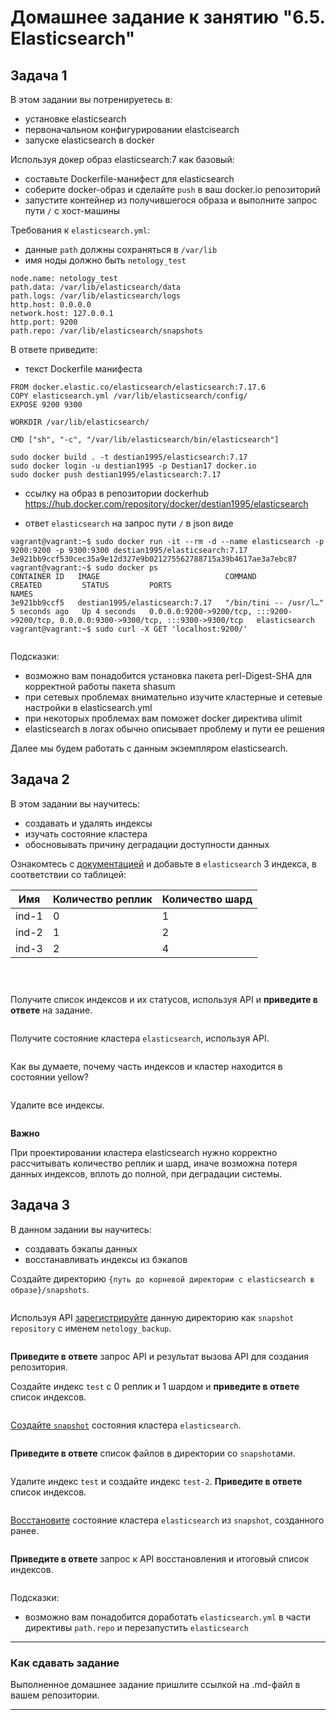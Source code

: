 # Домашнее задание к занятию "6.5. Elasticsearch"

## Задача 1

В этом задании вы потренируетесь в:
- установке elasticsearch
- первоначальном конфигурировании elastcisearch
- запуске elasticsearch в docker

Используя докер образ elasticsearch:7 как базовый:

- составьте Dockerfile-манифест для elasticsearch
- соберите docker-образ и сделайте `push` в ваш docker.io репозиторий
- запустите контейнер из получившегося образа и выполните запрос пути `/` c хост-машины

Требования к `elasticsearch.yml`:
- данные `path` должны сохраняться в `/var/lib`
- имя ноды должно быть `netology_test`

```
node.name: netology_test
path.data: /var/lib/elasticsearch/data
path.logs: /var/lib/elasticsearch/logs
http.host: 0.0.0.0
network.host: 127.0.0.1
http.port: 9200
path.repo: /var/lib/elasticsearch/snapshots
```
В ответе приведите:
- текст Dockerfile манифеста


```
FROM docker.elastic.co/elasticsearch/elasticsearch:7.17.6
COPY elasticsearch.yml /var/lib/elasticsearch/config/
EXPOSE 9200 9300

WORKDIR /var/lib/elasticsearch/

CMD ["sh", "-c", "/var/lib/elasticsearch/bin/elasticsearch"]
```

```
sudo docker build . -t destian1995/elasticsearch:7.17
sudo docker login -u destian1995 -p Destian17 docker.io
sudo docker push destian1995/elasticsearch:7.17
```


- ссылку на образ в репозитории dockerhub
https://hub.docker.com/repository/docker/destian1995/elasticsearch


- ответ `elasticsearch` на запрос пути `/` в json виде

```
vagrant@vagrant:~$ sudo docker run -it --rm -d --name elasticsearch -p 9200:9200 -p 9300:9300 destian1995/elasticsearch:7.17
3e921bb9ccf530cec35a9e12d327e9b021275562788715a39b4617ae3a7ebc87
vagrant@vagrant:~$ sudo docker ps
CONTAINER ID   IMAGE                            COMMAND                  CREATED         STATUS         PORTS                                                                                  NAMES
3e921bb9ccf5   destian1995/elasticsearch:7.17   "/bin/tini -- /usr/l…"   5 seconds ago   Up 4 seconds   0.0.0.0:9200->9200/tcp, :::9200->9200/tcp, 0.0.0.0:9300->9300/tcp, :::9300->9300/tcp   elasticsearch
vagrant@vagrant:~$ sudo curl -X GET 'localhost:9200/'
```

```

```

Подсказки:
- возможно вам понадобится установка пакета perl-Digest-SHA для корректной работы пакета shasum
- при сетевых проблемах внимательно изучите кластерные и сетевые настройки в elasticsearch.yml
- при некоторых проблемах вам поможет docker директива ulimit
- elasticsearch в логах обычно описывает проблему и пути ее решения

Далее мы будем работать с данным экземпляром elasticsearch.

## Задача 2

В этом задании вы научитесь:
- создавать и удалять индексы
- изучать состояние кластера
- обосновывать причину деградации доступности данных

Ознакомтесь с [документацией](https://www.elastic.co/guide/en/elasticsearch/reference/current/indices-create-index.html) 
и добавьте в `elasticsearch` 3 индекса, в соответствии со таблицей:

| Имя | Количество реплик | Количество шард |
|-----|-------------------|-----------------|
| ind-1| 0 | 1 |
| ind-2 | 1 | 2 |
| ind-3 | 2 | 4 |

```
```

```
```

```
```

Получите список индексов и их статусов, используя API и **приведите в ответе** на задание.

```
```

Получите состояние кластера `elasticsearch`, используя API.

```
```

Как вы думаете, почему часть индексов и кластер находится в состоянии yellow?

```
```

Удалите все индексы.

```
```

**Важно**

При проектировании кластера elasticsearch нужно корректно рассчитывать количество реплик и шард,
иначе возможна потеря данных индексов, вплоть до полной, при деградации системы.

## Задача 3

В данном задании вы научитесь:
- создавать бэкапы данных
- восстанавливать индексы из бэкапов

Создайте директорию `{путь до корневой директории с elasticsearch в образе}/snapshots`.

```
```

Используя API [зарегистрируйте](https://www.elastic.co/guide/en/elasticsearch/reference/current/snapshots-register-repository.html#snapshots-register-repository) 
данную директорию как `snapshot repository` c именем `netology_backup`.

```
```

**Приведите в ответе** запрос API и результат вызова API для создания репозитория.

Создайте индекс `test` с 0 реплик и 1 шардом и **приведите в ответе** список индексов.

```
```

[Создайте `snapshot`](https://www.elastic.co/guide/en/elasticsearch/reference/current/snapshots-take-snapshot.html) 
состояния кластера `elasticsearch`.

```
```

**Приведите в ответе** список файлов в директории со `snapshot`ами.

```
```

Удалите индекс `test` и создайте индекс `test-2`. **Приведите в ответе** список индексов.

```
```

[Восстановите](https://www.elastic.co/guide/en/elasticsearch/reference/current/snapshots-restore-snapshot.html) состояние
кластера `elasticsearch` из `snapshot`, созданного ранее. 

```
```

**Приведите в ответе** запрос к API восстановления и итоговый список индексов.

```
```

Подсказки:
- возможно вам понадобится доработать `elasticsearch.yml` в части директивы `path.repo` и перезапустить `elasticsearch`

---

### Как cдавать задание

Выполненное домашнее задание пришлите ссылкой на .md-файл в вашем репозитории.

---
